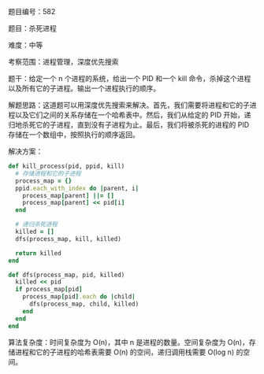 题目编号：582

题目：杀死进程

难度：中等

考察范围：进程管理，深度优先搜索

题干：给定一个 n 个进程的系统，给出一个 PID 和一个 kill 命令，杀掉这个进程以及所有它的子进程。输出一个进程执行的顺序。

解题思路：这道题可以用深度优先搜索来解决。首先，我们需要将进程和它的子进程以及它们之间的关系存储在一个哈希表中。然后，我们从给定的 PID 开始，递归地杀死它的子进程，直到没有子进程为止。最后，我们将被杀死的进程的 PID 存储在一个数组中，按照执行的顺序返回。

解决方案：

```ruby
def kill_process(pid, ppid, kill)
  # 存储进程和它的子进程
  process_map = {}
  ppid.each_with_index do |parent, i|
    process_map[parent] ||= []
    process_map[parent] << pid[i]
  end

  # 递归杀死进程
  killed = []
  dfs(process_map, kill, killed)

  return killed
end

def dfs(process_map, pid, killed)
  killed << pid
  if process_map[pid]
    process_map[pid].each do |child|
      dfs(process_map, child, killed)
    end
  end
end
```

算法复杂度：时间复杂度为 O(n)，其中 n 是进程的数量。空间复杂度为 O(n)，存储进程和它的子进程的哈希表需要 O(n) 的空间，递归调用栈需要 O(log n) 的空间。
